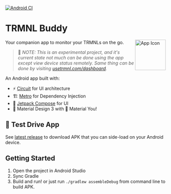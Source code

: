 [![Android CI](https://github.com/hossain-khan/trmnl-android-buddy/actions/workflows/android.yml/badge.svg)](https://github.com/hossain-khan/trmnl-android-buddy/actions/workflows/android.yml)

# TRMNL Buddy
<img width="96" height="96" alt="App Icon" src="https://github.com/user-attachments/assets/f5871ce0-786d-4f2f-aa51-1c6b72413bf7" align="right" />

Your companion app to monitor your TRMNLs on the go.

> 🚧 _NOTE: This is an experimental project, and it's current state not much can be done using the app except view device status remotely. Same thing can be done by visiting [usetrmnl.com/dashboard](https://usetrmnl.com/dashboard)._

An Android app built with:
- ⚡️ [Circuit](https://github.com/slackhq/circuit) for UI architecture
- 🏗️ [Metro](https://zacsweers.github.io/metro/) for Dependency Injection
- 🎨 [Jetpack Compose](https://developer.android.com/jetpack/compose) for UI
- 📱 Material Design 3 with 🌈 Material You!

## 🧪 Test Drive App
See [latest release](https://github.com/hossain-khan/trmnl-android-buddy/releases/latest) to download APK that you can side-load on your Android device. 

## Getting Started

1. Open the project in Android Studio
2. Sync Gradle
3. Build and run! or just run `./gradlew assembleDebug` from command line to build APK.

